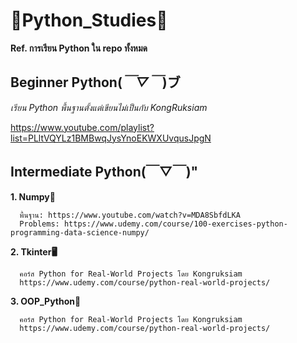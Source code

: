 # 🐍Python_Studies🐍
**Ref. การเรียน Python ใน repo ทั้งหมด**
## Beginner Python(*￣▽￣*)ブ
*เรียน Python พื้นฐานตั้งแต่เขียนไม่เป็นกับ KongRuksiam*

https://www.youtube.com/playlist?list=PLltVQYLz1BMBwqJysYnoEKWXUvqusJpgN

## Intermediate Python(￣▽￣)"
  **1. Numpy🧮**
      
      พื้นฐาน: https://www.youtube.com/watch?v=MDA8SbfdLKA
      Problems: https://www.udemy.com/course/100-exercises-python-programming-data-science-numpy/
  
  **2. Tkinter🖥️**
      
      คอร์ส Python for Real-World Projects โดย Kongruksiam
      https://www.udemy.com/course/python-real-world-projects/
  
  **3. OOP_Python🔭**
      
      คอร์ส Python for Real-World Projects โดย Kongruksiam
      https://www.udemy.com/course/python-real-world-projects/
